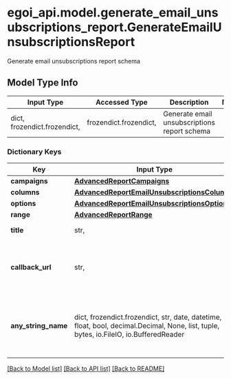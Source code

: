 # egoi_api.model.generate_email_unsubscriptions_report.GenerateEmailUnsubscriptionsReport

Generate email unsubscriptions report schema

## Model Type Info
Input Type | Accessed Type | Description | Notes
------------ | ------------- | ------------- | -------------
dict, frozendict.frozendict,  | frozendict.frozendict,  | Generate email unsubscriptions report schema | 

### Dictionary Keys
Key | Input Type | Accessed Type | Description | Notes
------------ | ------------- | ------------- | ------------- | -------------
**campaigns** | [**AdvancedReportCampaigns**](AdvancedReportCampaigns.md) | [**AdvancedReportCampaigns**](AdvancedReportCampaigns.md) |  | 
**columns** | [**AdvancedReportEmailUnsubscriptionsColumns**](AdvancedReportEmailUnsubscriptionsColumns.md) | [**AdvancedReportEmailUnsubscriptionsColumns**](AdvancedReportEmailUnsubscriptionsColumns.md) |  | 
**options** | [**AdvancedReportEmailUnsubscriptionsOptions**](AdvancedReportEmailUnsubscriptionsOptions.md) | [**AdvancedReportEmailUnsubscriptionsOptions**](AdvancedReportEmailUnsubscriptionsOptions.md) |  | 
**range** | [**AdvancedReportRange**](AdvancedReportRange.md) | [**AdvancedReportRange**](AdvancedReportRange.md) |  | 
**title** | str,  | str,  | Advanced report title | 
**callback_url** | str,  | str,  | URL which will receive the information of the report | [optional] 
**any_string_name** | dict, frozendict.frozendict, str, date, datetime, int, float, bool, decimal.Decimal, None, list, tuple, bytes, io.FileIO, io.BufferedReader | frozendict.frozendict, str, BoolClass, decimal.Decimal, NoneClass, tuple, bytes, FileIO | any string name can be used but the value must be the correct type | [optional]

[[Back to Model list]](../../README.md#documentation-for-models) [[Back to API list]](../../README.md#documentation-for-api-endpoints) [[Back to README]](../../README.md)

